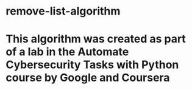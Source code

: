 # remove-list-algorithm

# This algorithm was created as part of a lab in the Automate Cybersecurity Tasks with Python course by Google and Coursera
